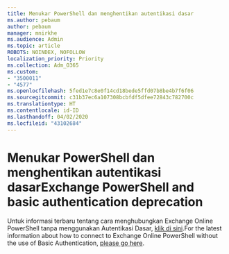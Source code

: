 ```yaml
---
title: Menukar PowerShell dan menghentikan autentikasi dasar
ms.author: pebaum
author: pebaum
manager: mnirkhe
ms.audience: Admin
ms.topic: article
ROBOTS: NOINDEX, NOFOLLOW
localization_priority: Priority
ms.collection: Adm_O365
ms.custom:
- "3500011"
- "4577"
ms.openlocfilehash: 5fed1e7c8e0f14cd18bede5ffd07b8be4b7f6f06
ms.sourcegitcommit: c31b37ec6a107308bcbfdf5dfee72843c782700c
ms.translationtype: HT
ms.contentlocale: id-ID
ms.lasthandoff: 04/02/2020
ms.locfileid: "43102684"
---
```

# <a name="exchange-powershell-and-basic-authentication-deprecation"></a><span data-ttu-id="b05f4-102">Menukar PowerShell dan menghentikan autentikasi dasar</span><span class="sxs-lookup"><span data-stu-id="b05f4-102">Exchange PowerShell and basic authentication deprecation</span></span>

<span data-ttu-id="b05f4-103">Untuk informasi terbaru tentang cara menghubungkan Exchange Online PowerShell tanpa menggunakan Autentikasi Dasar, [klik di sini](https://aka.ms/psbasicauth).</span><span class="sxs-lookup"><span data-stu-id="b05f4-103">For the latest information about how to connect to Exchange Online PowerShell without the use of Basic Authentication, [please go here](https://aka.ms/psbasicauth).</span></span>

